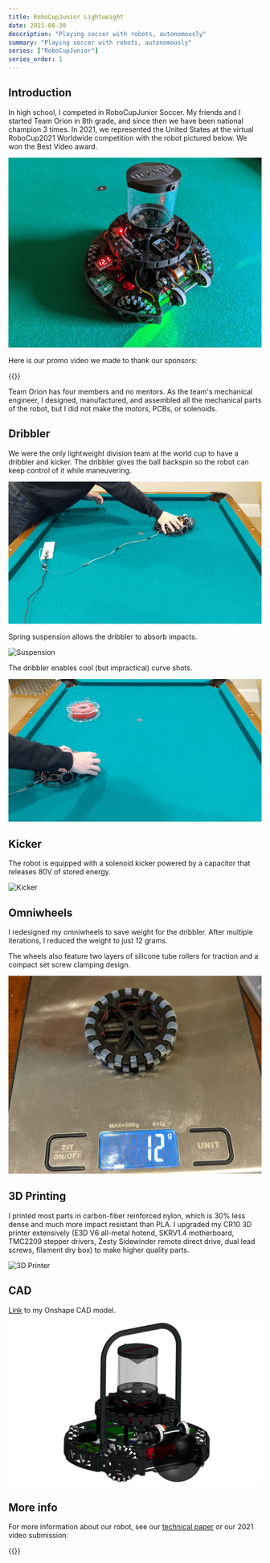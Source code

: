 ```yaml
---
title: RoboCupJunior Lightweight
date: 2021-08-30
description: "Playing soccer with robots, autonomously"
summary: "Playing soccer with robots, autonomously"
series: ["RoboCupJunior"]
series_order: 1
---
```

## Introduction
In high school, I competed in RoboCupJunior Soccer. My friends and I started Team Orion in 8th grade, and since then we have been national champion 3 times. In 2021, we represented the United States at the virtual RoboCup2021 Worldwide competition with the robot pictured below. We won the Best Video award.

![Lightweight Robot](images/rcj_v6.jpg)

Here is our promo video we made to thank our sponsors:

{{<youtube nJy8fdx0ffE>}}

Team Orion has four members and no mentors. As the team's mechanical engineer, I designed, manufactured, and assembled all the mechanical parts of the robot, but I did not make the motors, PCBs, or solenoids. 

## Dribbler
We were the only lightweight division team at the world cup to have a dribbler and kicker. The dribbler gives the ball backspin so the robot can keep control of it while maneuvering.

![Dribbler](images/dribbler_compressed.gif)

Spring suspension allows the dribbler to absorb impacts.

![Suspension](images/dribbler_slomo.gif)

The dribbler enables cool (but impractical) curve shots.

![Curve Shot](images/trickshot.gif)

## Kicker
The robot is equipped with a solenoid kicker powered by a capacitor that releases 80V of stored energy.

![Kicker](images/kicker_compressed.gif)

## Omniwheels
I redesigned my omniwheels to save weight for the dribbler. After multiple iterations, I reduced the weight to just 12 grams. 

The wheels also feature two layers of silicone tube rollers for traction and a compact set screw clamping design.

![Omni](images/lightweight_omnis.jpg)

## 3D Printing
I printed most parts in carbon-fiber reinforced nylon, which is 30% less dense and much more impact resistant than PLA. I upgraded my CR10 3D printer extensively (E3D V6 all-metal hotend, SKRV1.4 motherboard, TMC2209 stepper drivers, Zesty Sidewinder remote direct drive, dual lead screws, filament dry box) to make higher quality parts.

![3D Printer](images/3dprinter.png)

## CAD
[Link](https://cad.onshape.com/documents/3d5efefe4047dcd9d6910649/w/6fe323fdc0b05086fecb60ba/e/13b73def6a4212ae61e4a6c4?renderMode=0&uiState=63424617ba73f7146a152100) to my Onshape CAD model.

![CAD](images/cad.png)

## More info
For more information about our robot, see our [technical paper](https://robocupjuniortc.github.io/soccer-2021/pdfs/TDPs/LWL_Orion.pdf) or our 2021 video submission:

{{<youtube EiC6TM8G3RY>}}
